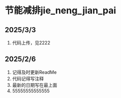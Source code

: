 # 节能减排jie_neng_jian_pai

## 2025/3/3
1. 代码上传，见2222

## 2025/2/6
1. 记得及时更新ReadMe
2. 代码记得写注释
3. 最新的日期写在最上面
4. 55555555555555
